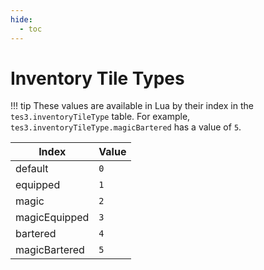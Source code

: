 ```yaml
---
hide:
  - toc
---
```


# Inventory Tile Types

!!! tip
	These values are available in Lua by their index in the `tes3.inventoryTileType` table. For example, `tes3.inventoryTileType.magicBartered` has a value of `5`.

Index         | Value
------------- | -----
default       | `0`
equipped      | `1`
magic         | `2`
magicEquipped | `3`
bartered      | `4`
magicBartered | `5`
